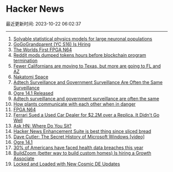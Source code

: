 # Hacker News

最近更新时间: 2023-10-22 06:02:37

--- 
1. [Solvable statistical physics models for large neuronal populations](https://arxiv.org/abs/2310.10860) 
2. [GoGoGrandparent (YC S16) Is Hiring](https://news.ycombinator.com/item?id=37968534) 
3. [The Worlds First FPGA N64](http://www.ultrafp64.com/) 
4. [Reddit mods dumped tokens hours before blockchain program termination](https://cointelegraph.com/news/reddit-mods-dumped-tokens-hours-before-blockchain-program-termination) 
5. [Fewer Californians are moving to Texas, but more are going to FL and AZ](https://www.pressdemocrat.com/article/news/fewer-californians-are-moving-to-texas-but-more-are-going-to-florida-and-a/) 
6. [Nakatomi Space](https://bldgblog.com/2010/01/nakatomi-space/) 
7. [Adtech Surveillance and Government Surveillance Are Often the Same Surveillance](https://www.eff.org/deeplinks/2023/10/adtech-surveillance-and-government-surveillance-are-often-same-surveillance) 
8. [Ogre 14.1 Released](https://www.ogre3d.org/2023/09/12/ogre-14-1-released) 
9. [Adtech surveillance and government surveillance are often the same](https://www.eff.org/deeplinks/2023/10/adtech-surveillance-and-government-surveillance-are-often-same-surveillance) 
10. [How plants communicate with each other when in danger](https://www.washingtonpost.com/climate-environment/2023/10/21/plants-talk-warning-danger/) 
11. [FPGA N64](http://www.ultrafp64.com/) 
12. [Ferrari Sued a Used Car Dealer for $2.2M over a Replica. It Didn't Go Well](https://www.carscoops.com/2023/10/ferrari-sued-a-used-car-dealer-for-2-2m-over-a-ford-cougar-based-replica-it-didnt-go-well/) 
13. [Ask HN: Where Do You Sit?](https://news.ycombinator.com/item?id=37970089) 
14. [Hacker News Enhancement Suite is best thing since sliced bread](https://github.com/etcet/HNES) 
15. [Dave Cutler: The Secret History of Microsoft Windows [video]](https://www.youtube.com/watch?v=mLk7SFu-4Z8) 
16. [Ogre 14.1](https://www.ogre3d.org/2023/09/12/ogre-14-1-released) 
17. [30% of Americans have faced health data breaches this year](https://qz.com/hackers-heath-data-hospitals-california-ransom-breach-1850942235) 
18. [BuildZoom (better way to build custom homes) Is hiring a Growth Associate](https://jobs.lever.co/buildzoom) 
19. [Locked and Loaded with New Cosmic DE Updates](https://blog.system76.com/post/locked-and-loaded-with-new-cosmic-de-updates/) 
